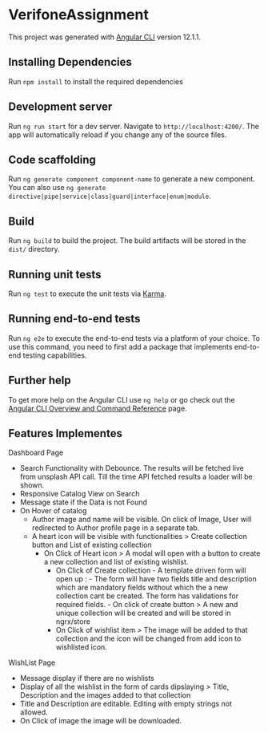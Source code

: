 # VerifoneAssignment

This project was generated with [Angular CLI](https://github.com/angular/angular-cli) version 12.1.1.

##  Installing Dependencies

Run `npm install` to install the required dependencies
## Development server

Run `ng run start` for a dev server. Navigate to `http://localhost:4200/`. The app will automatically reload if you change any of the source files.

## Code scaffolding

Run `ng generate component component-name` to generate a new component. You can also use `ng generate directive|pipe|service|class|guard|interface|enum|module`.

## Build

Run `ng build` to build the project. The build artifacts will be stored in the `dist/` directory.

## Running unit tests

Run `ng test` to execute the unit tests via [Karma](https://karma-runner.github.io).

## Running end-to-end tests

Run `ng e2e` to execute the end-to-end tests via a platform of your choice. To use this command, you need to first add a package that implements end-to-end testing capabilities.

## Further help

To get more help on the Angular CLI use `ng help` or go check out the [Angular CLI Overview and Command Reference](https://angular.io/cli) page.

## Features Implementes
Dashboard Page
- Search Functionality with Debounce. The results will be fetched live from unsplash API call. Till the time API fetched results a loader will be shown.
- Responsive Catalog View on Search
- Message state if the Data is not Found
- On Hover of catalog
  - Author image and name will be visible. On click of Image,  User will redirected to Author profile page in a separate tab.
  - A heart icon will be visible with functionalities > Create collection button and List of existing collection
    - On Click of Heart icon > A modal will open with a button to create a new collection and list of existing wishlist.
      - On Click of Create collection
            - A template driven form will open up : 
              - The form will have two fields title and description which are mandatory fields without which the a new collection cant be created. The form has validations for required fields.
              - On click of create button > A new and unique collection will be created and will be stored in ngrx/store
      - On Click of wishlist item > The image will be added to that collection and the icon will be changed from add icon to wishlisted icon.

WishList Page
- Message display if there  are no wishlists
- Display of all the wishlist in the form of cards dipslaying > Title, Description and the images added to that collection 
- Title and Description are editable. Editing with empty strings not allowed.
- On Click of image the image will be downloaded.





      
